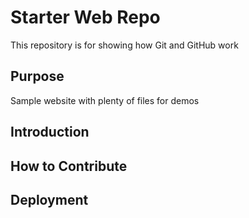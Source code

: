 # Starter Web Repo

This repository is for showing how Git and GitHub work

## Purpose

Sample website with plenty of files for demos

## Introduction

## How to Contribute

## Deployment
